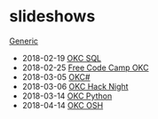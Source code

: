 # slideshows

[Generic](https://docs.google.com/presentation/d/e/2PACX-1vTFePu--LIc359hEpdRz1OVnZ-dc-agcw-DW_8UFEmqtQGu-rS7hK5D6YFkmGsAJ2JuEiKFMSp4_zXm/pub?start=true&loop=true&delayms=10000)
* 2018-02-19 [OKC SQL](https://docs.google.com/presentation/d/e/2PACX-1vRx7t4hzLZKpQhzb6IHCGNTnDPqhys8VaBACp57LWf-bM6q81xiqenja194xUSFYuALhFTrax-r4yA6/pub?start=true&loop=true&delayms=10000&slide=id.p)
* 2018-02-25 [Free Code Camp OKC](https://docs.google.com/presentation/d/e/2PACX-1vQg0InTgGUHZQbCJT3vgqSJjrWX4o0xcb7C5-lp4sroJ30k69B5_CCBZ3ltb144dQiHcydOJYBkw67D/pub?start=true&loop=true&delayms=10000)
* 2018-03-05 [OKC#](https://docs.google.com/presentation/d/1lk9LrzR7LZCO_XJ-TiguVlgFhI1NW9n1MnfxjZ7MYeo)
* 2018-03-06 [OKC Hack Night](https://docs.google.com/presentation/d/1NBLTOKxngWXHmAGjhtAZBNJD7bnrUU229ELzmsO8w50)
* 2018-03-14 [OKC Python](https://docs.google.com/presentation/d/e/2PACX-1vQSsnyg51M0kExvFTR09pXvvuPIx-nBD5nbApkDWZutv4Tzn-TOf8-Z-lr0LJgDVc1IOSfOUSwvAgpr/pub?start=true&loop=true&delayms=10000)
* 2018-04-14 [OKC OSH](https://docs.google.com/presentation/d/1fWrEXZg4WWtTYXeuWfN1Cxi7pnyLy9S9nFmrA_RtPLU)
